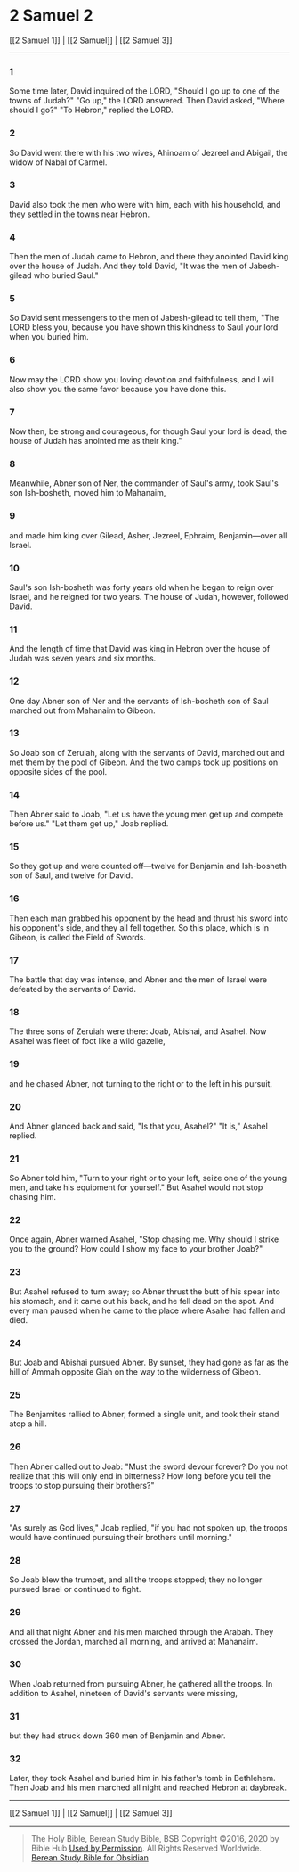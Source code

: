 # 2 Samuel 2

[[2 Samuel 1]] | [[2 Samuel]] | [[2 Samuel 3]]

---

### 1
Some time later, David inquired of the LORD, "Should I go up to one of the towns of Judah?" "Go up," the LORD answered. Then David asked, "Where should I go?" "To Hebron," replied the LORD.

### 2
So David went there with his two wives, Ahinoam of Jezreel and Abigail, the widow of Nabal of Carmel.

### 3
David also took the men who were with him, each with his household, and they settled in the towns near Hebron.

### 4
Then the men of Judah came to Hebron, and there they anointed David king over the house of Judah. And they told David, "It was the men of Jabesh-gilead who buried Saul."

### 5
So David sent messengers to the men of Jabesh-gilead to tell them, "The LORD bless you, because you have shown this kindness to Saul your lord when you buried him.

### 6
Now may the LORD show you loving devotion and faithfulness, and I will also show you the same favor because you have done this.

### 7
Now then, be strong and courageous, for though Saul your lord is dead, the house of Judah has anointed me as their king."

### 8
Meanwhile, Abner son of Ner, the commander of Saul's army, took Saul's son Ish-bosheth, moved him to Mahanaim,

### 9
and made him king over Gilead, Asher, Jezreel, Ephraim, Benjamin—over all Israel.

### 10
Saul's son Ish-bosheth was forty years old when he began to reign over Israel, and he reigned for two years. The house of Judah, however, followed David.

### 11
And the length of time that David was king in Hebron over the house of Judah was seven years and six months.

### 12
One day Abner son of Ner and the servants of Ish-bosheth son of Saul marched out from Mahanaim to Gibeon.

### 13
So Joab son of Zeruiah, along with the servants of David, marched out and met them by the pool of Gibeon. And the two camps took up positions on opposite sides of the pool.

### 14
Then Abner said to Joab, "Let us have the young men get up and compete before us." "Let them get up," Joab replied.

### 15
So they got up and were counted off—twelve for Benjamin and Ish-bosheth son of Saul, and twelve for David.

### 16
Then each man grabbed his opponent by the head and thrust his sword into his opponent's side, and they all fell together. So this place, which is in Gibeon, is called the Field of Swords.

### 17
The battle that day was intense, and Abner and the men of Israel were defeated by the servants of David.

### 18
The three sons of Zeruiah were there: Joab, Abishai, and Asahel. Now Asahel was fleet of foot like a wild gazelle,

### 19
and he chased Abner, not turning to the right or to the left in his pursuit.

### 20
And Abner glanced back and said, "Is that you, Asahel?" "It is," Asahel replied.

### 21
So Abner told him, "Turn to your right or to your left, seize one of the young men, and take his equipment for yourself." But Asahel would not stop chasing him.

### 22
Once again, Abner warned Asahel, "Stop chasing me. Why should I strike you to the ground? How could I show my face to your brother Joab?"

### 23
But Asahel refused to turn away; so Abner thrust the butt of his spear into his stomach, and it came out his back, and he fell dead on the spot. And every man paused when he came to the place where Asahel had fallen and died.

### 24
But Joab and Abishai pursued Abner. By sunset, they had gone as far as the hill of Ammah opposite Giah on the way to the wilderness of Gibeon.

### 25
The Benjamites rallied to Abner, formed a single unit, and took their stand atop a hill.

### 26
Then Abner called out to Joab: "Must the sword devour forever? Do you not realize that this will only end in bitterness? How long before you tell the troops to stop pursuing their brothers?"

### 27
"As surely as God lives," Joab replied, "if you had not spoken up, the troops would have continued pursuing their brothers until morning."

### 28
So Joab blew the trumpet, and all the troops stopped; they no longer pursued Israel or continued to fight.

### 29
And all that night Abner and his men marched through the Arabah. They crossed the Jordan, marched all morning, and arrived at Mahanaim.

### 30
When Joab returned from pursuing Abner, he gathered all the troops. In addition to Asahel, nineteen of David's servants were missing,

### 31
but they had struck down 360 men of Benjamin and Abner.

### 32
Later, they took Asahel and buried him in his father's tomb in Bethlehem. Then Joab and his men marched all night and reached Hebron at daybreak.

---

[[2 Samuel 1]] | [[2 Samuel]] | [[2 Samuel 3]]

---

> The Holy Bible, Berean Study Bible, BSB
> Copyright &copy;2016, 2020 by Bible Hub
> [Used by Permission](https://berean.bible/terms.htm). All Rights Reserved Worldwide.
> [Berean Study Bible for Obsidian](https://github.com/gapmiss/berean-study-bible-for-obsidian)</small>


